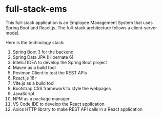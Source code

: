 # full-stack-ems
This full-stack application is an Employee Management System that uses Spring Boot and React.js. The full-stack architecture follows a client-server model.

Here is the technology stack:

1. Spring Boot 3 for the backend
2. Spring Data JPA (Hibernate 6)
3. IntelliJ IDEA to develop the Spring Boot project
4. Maven as a build tool
5. Postman Client to test the REST APIs
6. React.js 18+
7. Vite.js as a build tool
8. Bootstrap CSS framework to style the webpages
9. JavaScript 
10. NPM as a package manager
11. VS Code IDE to develop the React application
12. Axios HTTP library to make REST API calls in a React application
